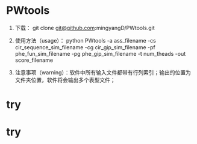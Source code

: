 # PWtools

1. 下载： git clone git@github.com:mingyangD/PWtools.git

2. 使用方法（usage）： python PWtools -a ass_filename -cs cir_sequence_sim_filename -cg cir_gip_sim_filename -pf phe_fun_sim_filename -pg phe_gip_sim_filename -t num_theads -out score_filename

3. 注意事项（warning）：软件中所有输入文件都带有行列索引；输出的位置为文件夹位置，软件将会输出多个表型文件；
# try
# try
